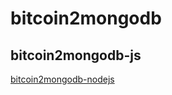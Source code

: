 # bitcoin2mongodb

## bitcoin2mongodb-js
[bitcoin2mongodb-nodejs](https://github.com/an-ivannikov-dev/bitcoin2mongodb-nodejs)

